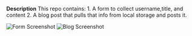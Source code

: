 **Description**
This repo contains:
    1. A form to collect username,title, and content
    2. A blog post that pulls that info from local storage and posts it.


![Form Screenshot](Module-four-challenge/screenshots/form.png?raw=true "Form Screenshot")
![Blog Screenshot](Module-four-challenge/screenshots/blog.png?raw=true "Blog Screenshot")